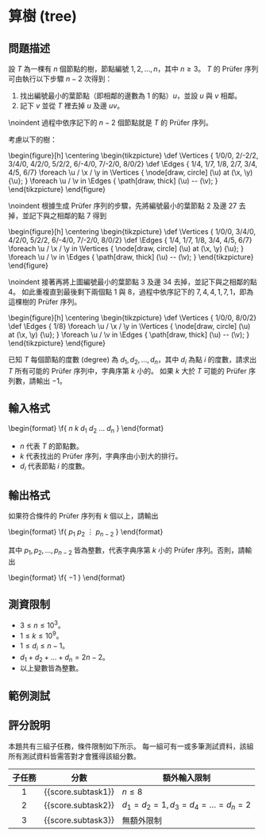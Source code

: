 # 算樹 (tree)

## 問題描述

設 $T$ 為一棵有 $n$ 個節點的樹，節點編號 $1, 2, \ldots, n$，其中 $n \ge 3$。
$T$ 的 Prüfer 序列可由執行以下步驟 $n-2$ 次得到：

1. 找出編號最小的葉節點（即相鄰的邊數為 $1$ 的點）$u$，並設 $u$ 與 $v$ 相鄰。
1. 記下 $v$ 並從 $T$ 裡去掉 $u$ 及邊 $uv$。

\noindent 過程中依序記下的 $n-2$ 個節點就是 $T$ 的 Prüfer 序列。

考慮以下的樹：

\begin{figure}[h]
   \centering
   \begin{tikzpicture}
      \def \Vertices {
         1/0/0,
         2/-2/2,
         3/4/0,
         4/2/0,
         5/2/2,
         6/-4/0,
         7/-2/0,
         8/0/2}
      \def \Edges {
         1/4,
         1/7,
         1/8,
         2/7,
         3/4,
         4/5,
         6/7}
      \foreach \u / \x / \y in \Vertices {
         \node[draw, circle] (\u) at (\x, \y) {\u};
      }
      \foreach \u / \v in \Edges {
         \path[draw, thick] (\u) -- (\v);
      }
   \end{tikzpicture}
\end{figure}

\noindent 根據生成 Prüfer 序列的步驟，先將編號最小的葉節點 $2$ 及邊 $27$ 去掉，並記下與之相鄰的點 $7$ 得到

\begin{figure}[h]
   \centering
   \begin{tikzpicture}
      \def \Vertices {
         1/0/0,
         3/4/0,
         4/2/0,
         5/2/2,
         6/-4/0,
         7/-2/0,
         8/0/2}
      \def \Edges {
         1/4,
         1/7,
         1/8,
         3/4,
         4/5,
         6/7}
      \foreach \u / \x / \y in \Vertices {
         \node[draw, circle] (\u) at (\x, \y) {\u};
      }
      \foreach \u / \v in \Edges {
         \path[draw, thick] (\u) -- (\v);
      }
   \end{tikzpicture}
\end{figure}

\noindent 接著再將上圖編號最小的葉節點 $3$ 及邊 $34$ 去掉，並記下與之相鄰的點 $4$。
如此重複直到最後剩下兩個點 $1$ 與 $8$，過程中依序記下的 $7, 4, 4, 1, 7, 1$，即為這棵樹的 Prüfer 序列。

\begin{figure}[h]
   \centering
   \begin{tikzpicture}
      \def \Vertices {
         1/0/0,
         8/0/2}
      \def \Edges {
         1/8}
      \foreach \u / \x / \y in \Vertices {
         \node[draw, circle] (\u) at (\x, \y) {\u};
      }
      \foreach \u / \v in \Edges {
         \path[draw, thick] (\u) -- (\v);
      }
   \end{tikzpicture}
\end{figure}

已知 $T$ 每個節點的度數 (degree) 為 $d_1, d_2, \ldots, d_n$，其中 $d_i$ 為點 $i$ 的度數，請求出 $T$ 所有可能的 Prüfer 序列中，字典序第 $k$ 小的。
如果 $k$ 大於 $T$ 可能的 Prüfer 序列數，請輸出 $-1$。

## 輸入格式

\begin{format}
\f{
$n$ $k$
$d_1$ $d_2$ $\ldots$ $d_n$
}
\end{format}

* $n$ 代表 $T$ 的節點數。
* $k$ 代表找出的 Prüfer 序列，字典序由小到大的排行。
* $d_i$ 代表節點 $i$ 的度數。

## 輸出格式

如果符合條件的 Prüfer 序列有 $k$ 個以上，請輸出

\begin{format}
\f{
$p_1$
$p_2$
$\vdots$
$p_{n-2}$
}
\end{format}

其中 $p_1, p_2, \ldots, p_{n-2}$ 皆為整數，代表字典序第 $k$ 小的 Prüfer 序列。否則，請輸出

\begin{format}
\f{
$-1$
}
\end{format}

## 測資限制

* $3 \le n \le 10^3$。
* $1 \le k \le 10^9$。
* $1 \le d_i \le n-1$。
* $d_1 + d_2 + \ldots + d_n = 2n-2$。
* 以上變數皆為整數。

## 範例測試

## 評分說明

本題共有三組子任務，條件限制如下所示。
每一組可有一或多筆測試資料，該組所有測試資料皆需答對才會獲得該組分數。

|  子任務  |  分數  | 額外輸入限制 |
| :------: | :----: | ------------ |
| 1 | {{score.subtask1}} | $n \le 8$ |
| 2 | {{score.subtask2}} | $d_1 = d_2 = 1, d_3 = d_4 = \ldots = d_n = 2$ |
| 3 | {{score.subtask3}} | 無額外限制 |
